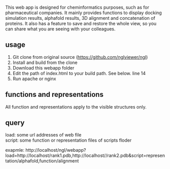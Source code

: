 This web app is designed for cheminformatics purposes, such as for pharmaceutical companies. It mainly provides functions to display docking simulation results, alphafold results, 3D alignment and concatenation of proteins. It also has a feature to save and restore the whole view, so you can share what you are seeing with your colleagues.

## usage
1. Git clone from original source (https://github.com/nglviewer/ngl)
2. Install and build from the clone
3. Download this webapp folder
4. Edit the path of index.html to your build path. See below.
   line 14 <script src="../build/js/ngl.dev.js"></script>
5. Run apache or nginx

## functions and representations
All function and representations apply to the visible structures only. 

## query
load: some url addresses of web file <br>
script: some function or representation files of scripts floder

exapmle: http://localhost/ngl/webapp?load=http://localhost/rank1.pdb,http://localhost//rank2.pdb&script=representation/alphafold,function/alignment

